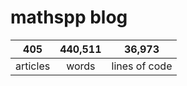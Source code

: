 # mathspp blog

<table class="stats-table">
    <thead>
        <tr>
            <th style="text-align: center;">405</th>
            <th style="text-align: center;">440,511</th>
            <th style="text-align: center;">36,973</th>
        </tr>
    </thead>
    <tbody>
        <tr>
            <td style="text-align: center;">articles</td>
            <td style="text-align: center;">words</td>
            <td style="text-align: center;">lines of code</td>
        </tr>
    </tbody>
</table>